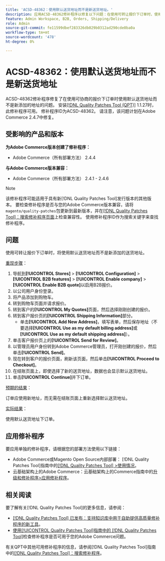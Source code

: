 ```yaml
---
title: 'ACSD-48362：使用默认送货地址而不是新送货地址。'
description: 应用ACSD-48362修补程序以修复以下问题：在使用可转让报价下订单时，使用Adobe Commerce的默认送货地址而不是新送货地址。
feature: Admin Workspace, B2B, Orders, Shipping/Delivery
role: Admin
source-git-commit: fe11599dbef283326db029b0312ad290cde0ba0a
workflow-type: tm+mt
source-wordcount: '478'
ht-degree: 0%

---
```


# ACSD-48362：使用默认送货地址而不是新送货地址

ACSD-48362修补程序修复了在使用可协商的报价下订单时使用默认送货地址而不是新添加的地址的问题。 安装[[!DNL Quality Patches Tool (QPT)]](https://experienceleague.adobe.com/en/docs/commerce-knowledge-base/kb/announcements/commerce-announcements/magento-quality-patches-released-new-tool-to-self-serve-quality-patches) 1.1.27时，此修补程序可用。 修补程序ID为ACSD-48362。 请注意，该问题计划在Adobe Commerce 2.4.7中修复。

## 受影响的产品和版本

**为Adobe Commerce版本创建了修补程序：**

* Adobe Commerce（所有部署方法） 2.4.4

**与Adobe Commerce版本兼容：**

* Adobe Commerce（所有部署方法） 2.4.1 - 2.4.6

>[!NOTE]
>
>该修补程序可能适用于具有新[!DNL Quality Patches Tool]发行版本的其他版本。 要检查修补程序是否与您的Adobe Commerce版本兼容，请将`magento/quality-patches`包更新到最新版本，并在[[!DNL Quality Patches Tool]：搜索修补程序页面](https://experienceleague.adobe.com/tools/commerce-quality-patches/index.html)上检查兼容性。 使用修补程序ID作为搜索关键字来查找修补程序。

## 问题

使用可转让报价下订单时，将使用默认送货地址而不是新添加的送货地址。

<u>重现步骤</u>：

1. 导航到&#x200B;**[!UICONTROL Stores]** > **[!UICONTROL Configuration]** > **[!UICONTROL B2B features]** > **[!UICONTROL Enable company]** > **[!UICONTROL Enable B2B quote]**&#x200B;以启用B2B报价。
1. 以公司用户身份登录。
1. 将产品添加到购物车。
1. 转到购物车页面并请求报价。
1. 转到客户的&#x200B;**[!UICONTROL My Quotes]**&#x200B;页面，然后选择刚刚创建的报价。
1. 转到客户报价页的&#x200B;**[!UICONTROL Shipping Information]**&#x200B;部分。
   * 单击&#x200B;**[!UICONTROL Add New Address]**，填写表单，然后保存地址（不要选择&#x200B;**[!UICONTROL Use as my default billing address]**&#x200B;或&#x200B;**[!UICONTROL Use as my default shipping address]**）。
1. 单击客户报价页上的&#x200B;**[!UICONTROL Send for Review]**。
1. 以管理员用户身份转到Adobe Commerce管理员，打开刚创建的报价，然后单击&#x200B;**[!UICONTROL Send]**。
1. 现在转到客户的报价页面，刷新该页面，然后单击&#x200B;**[!UICONTROL Proceed to Checkout]**。
1. 在结账页面上，即使选择了新的送货地址，数据也会显示默认送货地址。
1. 单击&#x200B;**[!UICONTROL Continue]**&#x200B;并下订单。

<u>预期的结果</u>：

订单应使用新地址，而无需在结账页面上重新选择默认送货地址。

<u>实际结果</u>：

使用默认送货地址下订单。

## 应用修补程序

要应用单独的修补程序，请根据您的部署方法使用以下链接：

* Adobe Commerce或Magento Open Source内部部署： [!DNL Quality Patches Tool]指南中的[[!DNL Quality Patches Tool] >使用情况](/help/tools/quality-patches-tool/usage.md)。
* 云基础架构上的Adobe Commerce：云基础架构上的Commerce指南中的[升级和修补程序>应用修补程序](https://experienceleague.adobe.com/docs/commerce-cloud-service/user-guide/develop/upgrade/apply-patches.html)。 

## 相关阅读

要了解有关[!DNL Quality Patches Tool]的更多信息，请参阅：

* [[!DNL Quality Patches Tool] 已发布：支持知识库中用于自助提供高质量修补程序的新工具](https://experienceleague.adobe.com/en/docs/commerce-knowledge-base/kb/announcements/commerce-announcements/magento-quality-patches-released-new-tool-to-self-serve-quality-patches)。
* [使用[!UICONTROL Quality Patches Tool]指南中的 [!DNL Quality Patches Tool]](/help/tools/quality-patches-tool/patches-available-in-qpt/check-patch-for-magento-issue-with-magento-quality-patches.md)检查修补程序是否可用于您的Adobe Commerce问题。


有关QPT中其他可用修补程序的信息，请参阅[!DNL Quality Patches Tool]指南中的[[!DNL Quality Patches Tool]：搜索修补程序](https://experienceleague.adobe.com/tools/commerce-quality-patches/index.html)。
